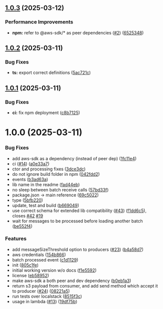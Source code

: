 ## [1.0.3](https://github.com/5app/sns-sqs-big-payload/compare/v1.0.2...v1.0.3) (2025-03-12)


### Performance Improvements

* **npm:** refer to @aws-sdk/* as peer dependencies ([#2](https://github.com/5app/sns-sqs-big-payload/issues/2)) ([6525348](https://github.com/5app/sns-sqs-big-payload/commit/652534816b95fd844f8a6c6ca24dd57cd7c04d24))

## [1.0.2](https://github.com/5app/sns-sqs-big-payload/compare/v1.0.1...v1.0.2) (2025-03-11)


### Bug Fixes

* **ts:** export correct definitions ([5ac721c](https://github.com/5app/sns-sqs-big-payload/commit/5ac721c525e9a605442a29e35cb7fdb9309e960f))

## [1.0.1](https://github.com/5app/sns-sqs-big-payload/compare/v1.0.0...v1.0.1) (2025-03-11)


### Bug Fixes

* **ci:** fix npm deployment ([c8b7125](https://github.com/5app/sns-sqs-big-payload/commit/c8b71253fd09b450bc38ef6db2156ec56cd4df4d))

# 1.0.0 (2025-03-11)


### Bug Fixes

* add aws-sdk as a dependency (instead of peer dep) ([1fc11e4](https://github.com/5app/sns-sqs-big-payload/commit/1fc11e4c69c9473c172889f598374020f554f4bc))
* ci ([#14](https://github.com/5app/sns-sqs-big-payload/issues/14)) ([a0e33a7](https://github.com/5app/sns-sqs-big-payload/commit/a0e33a7a52745d72752ae926007eaa2af4278849))
* ctor and processing fixes ([3dce3dc](https://github.com/5app/sns-sqs-big-payload/commit/3dce3dc9f17c5bd53084d6820cdaeb7f3553755e))
* do not ignore build folder in npm ([042fdd2](https://github.com/5app/sns-sqs-big-payload/commit/042fdd25eafeac5c3733fbab77aaa5e6e7139a55))
* events ([b3ad63a](https://github.com/5app/sns-sqs-big-payload/commit/b3ad63a5f8ba1a30e0101e5b1ab578c2526d8242))
* lib name in the readme ([fad44eb](https://github.com/5app/sns-sqs-big-payload/commit/fad44ebdc15e4ad51280200bc2eb69fef5fa43a6))
* no sleep between batch receive calls ([57bd33f](https://github.com/5app/sns-sqs-big-payload/commit/57bd33f6e7369d6f7fb896f9446dde11d7496311))
* package.json -> main reference ([69c5022](https://github.com/5app/sns-sqs-big-payload/commit/69c5022a1f1dee588e1361b4e825c2068f5f6249))
* type ([5bfb220](https://github.com/5app/sns-sqs-big-payload/commit/5bfb220441b350f71e49e6097615ef57d16b9058))
* update, test and build ([b669049](https://github.com/5app/sns-sqs-big-payload/commit/b669049eeff9045e2e77f0cfe591bfcff715b762))
* use correct schema for extended lib compatibility ([#43](https://github.com/5app/sns-sqs-big-payload/issues/43)) ([f1dd6c5](https://github.com/5app/sns-sqs-big-payload/commit/f1dd6c534d3d135eea23b55f2b0d4a8bfc3930c8)), closes [#42](https://github.com/5app/sns-sqs-big-payload/issues/42) [#19](https://github.com/5app/sns-sqs-big-payload/issues/19)
* wait for messages to be processed before loading another batch ([be552f4](https://github.com/5app/sns-sqs-big-payload/commit/be552f4d927209485d7f6face699bdee3adfaa99))


### Features

* add messageSizeThreshold option to producers ([#23](https://github.com/5app/sns-sqs-big-payload/issues/23)) ([b4a58d7](https://github.com/5app/sns-sqs-big-payload/commit/b4a58d7ee6bd8da5f03ea73bac0d6f77bf410560))
* aws credentials ([154b866](https://github.com/5app/sns-sqs-big-payload/commit/154b866bc9ac19052d1e706dcc2ed1969036cf9b))
* batch processed event ([c1d1129](https://github.com/5app/sns-sqs-big-payload/commit/c1d1129f1e228be4fbf959cb7c696fdeeb067326))
* init ([805c1fe](https://github.com/5app/sns-sqs-big-payload/commit/805c1fea2985c35f4c3ee6d6b1d42028f399fca4))
* initial working version w/o docs ([f1e5592](https://github.com/5app/sns-sqs-big-payload/commit/f1e5592a72c52d3274156cc03e9e84637cdc710c))
* license ([eb58952](https://github.com/5app/sns-sqs-big-payload/commit/eb58952fe04822b69ee05819d1e0d73ed96a85b3))
* make aws-sdk a both peer and dev dependency ([b0eb1a3](https://github.com/5app/sns-sqs-big-payload/commit/b0eb1a39b4a1b49954d724439cc890c660c16e29))
* return s3 payload from consumer, and add send method which accept it to producer ([#24](https://github.com/5app/sns-sqs-big-payload/issues/24)) ([08221a5](https://github.com/5app/sns-sqs-big-payload/commit/08221a5f95f611c75aa7a340002987780b98bb8b))
* run tests over localstack ([8515f3c](https://github.com/5app/sns-sqs-big-payload/commit/8515f3c7b73eba46b03e5685e82263000df67546))
* usage in lambda ([#13](https://github.com/5app/sns-sqs-big-payload/issues/13)) ([19df75b](https://github.com/5app/sns-sqs-big-payload/commit/19df75b8c9ca01ca7b86e8371a7bb0415cb60ab0))
